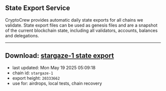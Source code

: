 ## State Export Service
CryptoCrew provides automatic daily state exports for all chains we validate. State export files can be used as genesis files and are a snapshot of the current blockchain state, including all validators, accounts, balances and delegations.

---
**Download: [stargaze-1 state export](https://dl-eu2.ccvalidators.com/SERVICE/stargaze/stargaze-1_export_20333662.json)**
---

- last updated: Mon May 19 2025 05:09:18
- chain id: `stargaze-1`
- export height: `20333662`
- use for: airdrops, local tests, chain recovery
